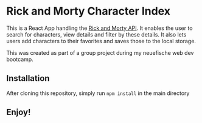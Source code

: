 # Rick and Morty Character Index

This is a React App handling the [Rick and Morty API](https://rickandmortyapi.com/). It enables the user to search for characters, view details and filter by these details. It also lets users add characters to their favorites and saves those to the local storage.

This was created as part of a group project during my neuefische web dev bootcamp.

## Installation

After cloning this repository, simply run `npm install` in the main directory

## Enjoy!
